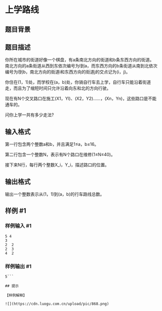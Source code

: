 # 上学路线

## 题目背景



## 题目描述

你所在城市的街道好像一个棋盘，有a条南北方向的街道和b条东西方向的街道。南北方向的a条街道从西到东依次编号为l到a，而东西方向的b条街道从南到北依次编号为l到b，南北方向的街道i和东西方向的街道j的交点记为(i，j)。

你住在(1，1)处，而学校在(a，b)处，你骑自行车去上学，自行车只能沿着街道走，而且为了缩短时间只允许沿着向东和北的方向行驶。

现在有N个交叉路口在施工(X1，Yl)、(X2，Y2)……，(Xn，Yn)，这些路口是不能通车的。

问你上学一共有多少走法?


## 输入格式

第一行包含两个整数a和b，并且满足1≤a，b≤16。

第二行包含一个整数N，表示有N个路口在维修(1≤N≤40)。

接下来N行，每行两个整数X\_i，Y\_i，描述路口的位置。


## 输出格式

输出一个整数表示从(1，1)到(a，b)的行车路线总数。


## 样例 #1

### 样例输入 #1
```
5 4
3
2  2
2  3
4  2
```

### 样例输出 #1

```
5```

## 提示

【样例解释】

![](https://cdn.luogu.com.cn/upload/pic/868.png)

